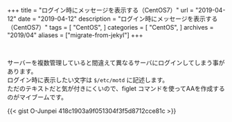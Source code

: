 +++
title = "ログイン時にメッセージを表示する（CentOS7）"
url = "2019-04-12"
date = "2019-04-12"
description = "ログイン時にメッセージを表示する（CentOS7）"
tags = [
    "CentOS",
]
categories = [
  "CentOS",
]
archives = "2019/04"
aliases = ["migrate-from-jekyl"]
+++

<br>

サーバーを複数管理していると間違えて異なるサーバにログインしてしまう事があります。  
ログイン時に表示したい文字は `$/etc/motd` に記述します。  
ただのテキストだと気が付きにくいので、figlet コマンドを使ってAAを作成するのがマイブームです。  



{{< gist O-Junpei 418c1903a9f051304f3f5d8712cce81c >}}
